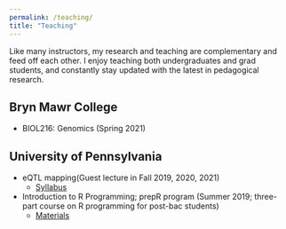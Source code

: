 ```yaml
---
permalink: /teaching/
title: "Teaching"
---
```


Like many instructors, my research and teaching are complementary and feed off each other. I enjoy teaching both undergraduates and grad students, and constantly stay updated with the latest in pedagogical research. 

## Bryn Mawr College
- BIOL216: Genomics (Spring 2021)

## University of Pennsylvania
- eQTL mapping(Guest lecture in Fall 2019, 2020, 2021)
    - [Syllabus](/files/pdf/teaching/eqtls.pdf)
- Introduction to R Programming; prepR program (Summer 2019; three-part course on R programming for post-bac students)
    - [Materials](https://github.com/shwetaramdas/prepR)
